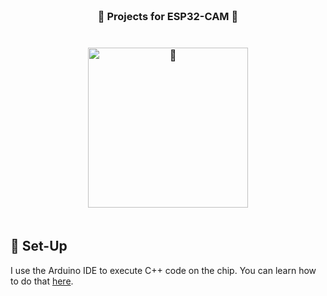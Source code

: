<h3 align="center">
  <br>📸 Projects for ESP32-CAM 📸</br>
  <br><br>
    <img src="https://www.az-delivery.de/cdn/shop/products/esp32-cam-kamera-modul-esp32-wifibluetooth-modul-inklusive-kamera-kompatibel-mit-arduino-181542.jpg?v=1702579513&width=1600" alt="📸" width="256" height="256">
    <br><br>
</h3>

## 🔧 Set-Up
I use the Arduino IDE to execute C++ code on the chip. You can learn how to do that [here](https://www.cytron.io/tutorial/getting-started-with-esp32-cam).
